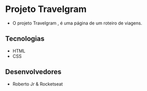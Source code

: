 # Projeto Travelgram 
- O projeto Travelgram , é uma página de um roteiro de viagens.
## Tecnologias 
- HTML
- CSS
## Desenvolvedores 
- Roberto Jr & Rocketseat
